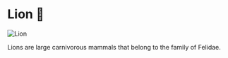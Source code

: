 # Lion :lion: 
 
![Lion](https://upload.wikimedia.org/wikipedia/commons/6/6f/011_The_lion_king_Tryggve_in_the_Serengeti_National_Park_Photo_by_Giles_Laurent.jpg) 
 
Lions are large carnivorous mammals that belong to the family of Felidae. 
